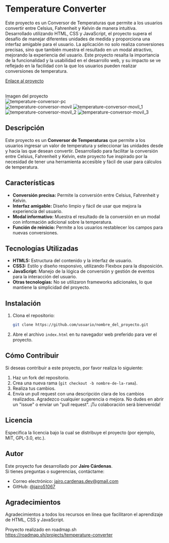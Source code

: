 # Temperature Converter 
Este proyecto es un Conversor de Temperaturas que permite a los usuarios convertir entre Celsius, Fahrenheit y Kelvin de manera intuitiva. Desarrollado utilizando HTML, CSS y JavaScript, el proyecto supera el desafío de manejar diferentes unidades de medida y proporciona una interfaz amigable para el usuario. La aplicación no solo realiza conversiones precisas, sino que también muestra el resultado en un modal atractivo, mejorando la experiencia del usuario. Este proyecto resalta la importancia de la funcionalidad y la usabilidad en el desarrollo web, y su impacto se ve reflejado en la facilidad con la que los usuarios pueden realizar conversiones de temperatura.

[Enlace al proyecto](https://temperature-converter-omega-mauve.vercel.app/)  
<br>

Imagen del proyecto
<br>
![temperature-conversor-pc](https://github.com/user-attachments/assets/0e109248-8cf7-417f-9848-ef5facfc9477)
<br>
![temperature-conversor-movil](https://github.com/user-attachments/assets/ca2da2aa-e349-4a30-b163-137a4cb2b859) 
![temperature-conversor-movil_1](https://github.com/user-attachments/assets/d10ed59d-dd08-4127-897e-728b67155c98)
<br>
![temperature-conversor-movil_2](https://github.com/user-attachments/assets/d5cb68a1-fb77-4e6c-b49a-aecb5c691cd5)
![temperature-conversor-movil_3](https://github.com/user-attachments/assets/456a2658-2fc8-445c-88f1-ad56d83148bd)
<br>

## Descripción
Este proyecto es un **Conversor de Temperaturas** que permite a los usuarios ingresar un valor de temperatura y seleccionar las unidades desde y hacia las que desean convertir. Desarrollado para facilitar la conversión entre Celsius, Fahrenheit y Kelvin, este proyecto fue inspirado por la necesidad de tener una herramienta accesible y fácil de usar para cálculos de temperatura.

## Características
- **Conversión precisa:** Permite la conversión entre Celsius, Fahrenheit y Kelvin.
- **Interfaz amigable:** Diseño limpio y fácil de usar que mejora la experiencia del usuario.
- **Modal informativo:** Muestra el resultado de la conversión en un modal con información adicional sobre la temperatura.
- **Función de reinicio:** Permite a los usuarios restablecer los campos para nuevas conversiones.

## Tecnologías Utilizadas
- **HTML5:** Estructura del contenido y la interfaz de usuario.
- **CSS3:** Estilo y diseño responsivo, utilizando Flexbox para la disposición.
- **JavaScript:** Manejo de la lógica de conversión y gestión de eventos para la interacción del usuario.
- **Otras tecnologías:** No se utilizaron frameworks adicionales, lo que mantiene la simplicidad del proyecto.

## Instalación
1. Clona el repositorio:
    ```bash
    git clone https://github.com/usuario/nombre_del_proyecto.git
    ```
2. Abre el archivo `index.html` en tu navegador web preferido para ver el proyecto.

## Cómo Contribuir
Si deseas contribuir a este proyecto, por favor realiza lo siguiente:
1. Haz un fork del repositorio.
2. Crea una nueva rama (`git checkout -b nombre-de-la-rama`).
3. Realiza tus cambios.
4. Envía un pull request con una descripción clara de los cambios realizados.
Agradezco cualquier sugerencia o mejora. No dudes en abrir un "issue" o enviar un "pull request".
¡Tu colaboración será bienvenida!

## Licencia
Especifica la licencia bajo la cual se distribuye el proyecto (por ejemplo, MIT, GPL-3.0, etc.).

## Autor
Este proyecto fue desarrollado por **Jairo Cárdenas**.  
Si tienes preguntas o sugerencias, contáctame:
- Correo electrónico: [jairo.cardenas.dev@gmail.com](mailto:jairo.cardenas.dev@gmail.com)
- GitHub: [@jairo51067](https://github.com/jairo51067)

## Agradecimientos
Agradecimientos a todos los recursos en línea que facilitaron el aprendizaje de HTML, CSS y JavaScript.





Proyecto realizado en roadmap.sh
https://roadmap.sh/projects/temperature-converter 

